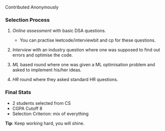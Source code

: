 Contributed Anonymously

### Selection Process

1. *Online assessment* with basic DSA questions. 
    - You can practise leetcode/interviewbit and cp for these questions. 
2. *Interview*  with an industry question where one was supposed to find out errors and optimise the code. 

3. *ML* based round where one was given a ML optimisation problem and asked to implement his/her ideas. 

4. *HR* round where they asked standard HR questions.

### Final Stats

- 2 students selected from CS
- CGPA Cutoff 8
- Selection Criterion: mix of everything

**Tip**: Keep working hard, you will shine.

